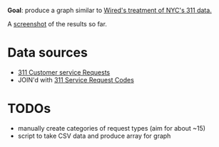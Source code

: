 **Goal**: produce a graph similar to [Wired's treatment of NYC's 311 data.](http://www.wired.com/magazine/2010/11/ff_311_new_york/)

A [screenshot](http://dl.dropbox.com/u/1144778/screencaps/cap_12042010_224901.png) of the results so far.

# Data sources
- [311 Customer service Requests](http://www.toronto.ca/open/datasets/311-customer-service-requests/)
- JOIN'd with [311 Service Request Codes](http://www.toronto.ca/open/datasets/311-service-request-codes/)

# TODOs
- manually create categories of request types (aim for about ~15)
- script to take CSV data and produce array for graph